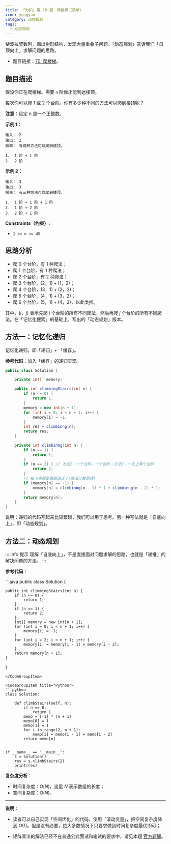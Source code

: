 ```yaml
---
title: 「力扣」第 70 题：爬楼梯（简单）
icon: yongyan
category: 动态规划
tags:
  - 动态规划
---
```


斐波拉契数列，画出树形结构，发现大量重叠子问题。「动态规划」告诉我们「自顶向上」求解问题的思路。

- 题目链接：[70. 爬楼梯](https://leetcode-cn.com/problems/climbing-stairs)。

## 题目描述

假设你正在爬楼梯。需要 `n` 阶你才能到达楼顶。

每次你可以爬 1 或 2 个台阶。你有多少种不同的方法可以爬到楼顶呢？

**注意**：给定 n 是一个正整数。

**示例 1：**

```
输入： 2
输出： 2
解释： 有两种方法可以爬到楼顶。

1.  1 阶 + 1 阶
2.  2 阶
```

**示例 2：**

```
输入： 3
输出： 3
解释： 有三种方法可以爬到楼顶。

1.  1 阶 + 1 阶 + 1 阶
2.  1 阶 + 2 阶
3.  2 阶 + 1 阶
```

**Constraints（约束）:**

- `1 <= n <= 45`

## 思路分析

- 爬 $0$ 个台阶，有 $1$ 种爬法；
- 爬 $1$ 个台阶，有 $1$ 种爬法；
- 爬 $2$ 个台阶，有 $2$ 种爬法；
- 爬 $3$ 个台阶，$(2，1) + (1，2)$；
- 爬 $4$ 个台阶，$(3，1) + (2，2)$；
- 爬 $5$ 个台阶，$(4，1) + (3，2)$；
- 爬 $6$ 个台阶，$(5，1) + (4，2)$，以此类推。

其中，$(i，j)$ 表示先爬 $i$ 个台阶的所有不同爬法，然后再爬 $j$ 个台阶的所有不同爬法。在「记忆化搜索」的基础上，写出的「动态规划」版本。

## 方法一：记忆化递归

记忆化递归，即「递归」+ 「缓存」。

**参考代码**：加入「缓存」的递归实现。

```java
public class Solution {

    private int[] memory;

    public int climbingStairs(int n) {
        if (n <= 0) {
            return 1;
        }
        memory = new int[n + 1];
        for (int i = 0; i < n + 1; i++) {
            memory[i] = -1;
        }
        int res = climbinng(n);
        return res;
    }

    private int climbinng(int n) {
        if (n == 1) {
            return 1;
        }
        if (n == 2) { // 方法1：一个台阶，一个台阶；方法2：一次上两个台阶
            return 2;
        }
        // 接下来就是看图说话了(乘法计数原理)
        if (memory[n] == -1) {
            memory[n] = climbinng(n - 1) * 1 + climbinng(n - 2) * 1;
        }
        return memory[n];
    }
}
```

说明：递归的代码写起来比较繁琐，我们可以用于思考。另一种写法就是「自底向上」，即「动态规划」。

## 方法二：动态规划

::: info 提示
理解「自底向上」，不是直接面对问题求解的思路，也就是「递推」的解决问题的方法。
:::

**参考代码**：

<CodeGroup>
<CodeGroupItem title="Java">
```java
public class Solution {

    public int climbingStairs(int n) {
        if (n <= 0) {
            return 1;
        }
        if (n == 1) {
            return 2;
        }
        int[] memory = new int[n + 1];
        for (int i = 0; i < n + 1; i++) {
            memory[i] = -1;
        }
        for (int i = 2; i < n + 1; i++) {
            memory[i] = memory[i - 1] + memory[i - 2];
        }
        return memory[n + 1];
    }

}

````
</CodeGroupItem>

<CodeGroupItem title="Python">
```python
class Solution:

    def climbStairs(self, n):
        if n == 0:
            return 1
        memo = [-1] * (n + 1)
        memo[0] = 1
        memo[1] = 1
        for i in range(2, n + 1):
            memo[i] = memo[i - 1] + memo[i - 2]
        return memo[n]


if __name__ == '__main__':
    s = Solution()
    res = s.climbStairs(2)
    print(res)
````

</CodeGroupItem>
</CodeGroup>

**复杂度分析**：

- 时间复杂度：$O(N)$，这里 $N$ 表示数组的长度；
- 空间复杂度：$O(N)$。

---

**说明**：

- 读者可以自己实现「空间优化」的代码，使用「滚动变量」，把空间复杂度降到 $O(1)$。但是没有必要，绝大多数情况下只要求做到时间复杂度最优即可；

- 矩阵乘法的解法已经不在普通公式面试和笔试的要求中，请见本题 [官方题解](https://leetcode-cn.com/problems/fibonacci-number/solution/fei-bo-na-qi-shu-by-leetcode-solution-o4ze/)。
